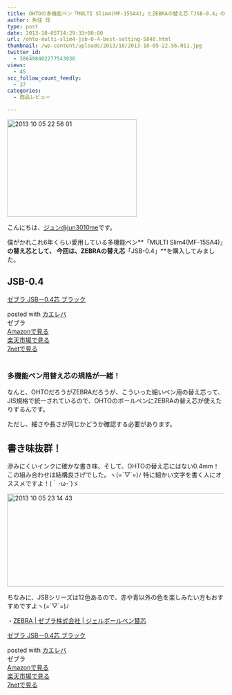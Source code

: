 ```yaml
---
title: OHTOの多機能ペン「MULTI Slim4(MF-15SA4)」とZEBRAの替え芯「JSB-0.4」の相性がかなり良かった
author: 魚住 惇
type: post
date: 2013-10-05T14:29:33+00:00
url: /ohto-multi-slim4-jsb-0-4-best-setting-5840.html
thumbnail: /wp-content/uploads/2013/10/2013-10-05-22.56.011.jpg
twitter_id:
  - 386498402277543936
views:
  - 45
scc_follow_count_feedly:
  - 37
categories:
  - 商品レビュー

---
```

<img decoding="async" loading="lazy" title="2013-10-05 22.56.01.jpg" src="/wp-content/uploads/2013/10/2013-10-05-22.56.01.jpg" alt="2013 10 05 22 56 01" width="300" height="225" border="0" />

<!--more-->

こんにちは、[ジュン@jun3010me][1]です。

僕がかれこれ6年くらい愛用している多機能ペン**「MULTI Slim4(MF-15SA4)」**の替え芯として、 今回は、ZEBRAの替え芯**「JSB-0.4」**を購入してみました。

## JSB-0.4

<div class="kaerebalink-box">
  <div class="kaerebalink-image">
    <a href="http://www.amazon.co.jp/exec/obidos/ASIN/B0011GIC7U/jn050191-22/ref=nosim/" rel="nofollow" target="_blank"><img decoding="async" style="border: none;" src="http://ecx.images-amazon.com/images/I/41EJk2YalRL._SL160_.jpg" alt="" /></a>
  </div>
  <div class="kaerebalink-info">
    <div class="kaerebalink-name">
      <a href="http://www.amazon.co.jp/exec/obidos/ASIN/B0011GIC7U/jn050191-22/ref=nosim/" rel="nofollow" target="_blank">ゼブラ JSB－0.4芯 ブラック</a></p>
      <div class="kaerebalink-powered-date">
        posted with <a href="http://kaereba.com" rel="nofollow" target="_blank">カエレバ</a>
      </div>
    </div>
    <div class="kaerebalink-detail">
      ゼブラ
    </div>
    <div class="kaerebalink-link1">
      <div class="shoplinkamazon">
        <a title="アマゾン" href="http://www.amazon.co.jp/gp/search?keywords=JSB-0.4&__mk_ja_JP=%83J%83%5E%83J%83i&tag=jn050191-22" rel="nofollow" target="_blank">Amazonで見る</a>
      </div>
      <div class="shoplinkrakuten">
        <a title="楽天市場" href="http://hb.afl.rakuten.co.jp/hgc/0b392da9.3aef67b4.0b392daa.d09d4b3c/?pc=http%3A%2F%2Fsearch.rakuten.co.jp%2Fsearch%2Fmall%2FJSB-0.4%2F-%2Ff.1-p.1-s.1-sf.0-st.A-v.2%3Fx%3D0%26scid%3Daf_ich_link_urltxt%26m%3Dhttp%3A%2F%2Fm.rakuten.co.jp%2F" rel="nofollow" target="_blank">楽天市場で見る</a>
      </div>
      <div class="shoplinkseven">
        <a title="セブンネットショッピング" href="http://px.a8.net/svt/ejp?a8mat=25TN41+4Z7HV6+2N1Y+BW8O2&a8ejpredirect=http%3A%2F%2Fwww.7netshopping.jp%2Frelay%2Faffiliate%2FAnotherCompanyEntrance%2F%3FA8_PID%3Ds00000012319001%26VIEW_URL%3Dhttp%253A%252F%252Fwww.7netshopping.jp%252Fall%252Fsearch_result%252F-%252Fbprice%252Foff%252Fsort%252F0%252Fkword_in%252FJSB-0.4%252FallGoods%252Fon%252Fsubmit.x%252F30%252Fdisp_result%252F1%252Fsubmit.y%252F9%252Fprvlg%252Foff%252Fnobuy%252Fon%252FsetProduct%252Foff%252Foop%252Fon%252Fctgy%252Fall%252FfromKeywordSearch%252Ftrue" rel="nofollow" target="_blank">7netで見る</a>
      </div>
    </div>
  </div>
  <div class="booklink-footer">
     
  </div>
</div>

### 多機能ペン用替え芯の規格が一緒！

なんと、OHTOだろうがZEBRAだろうが、こういった細いペン用の替え芯って、JIS規格で統一されているので、OHTOのボールペンにZEBRAの替え芯が使えたりするんです。

ただし、細さや長さが同じかどうか確認する必要があります。

## 書き味抜群！

滲みにくいインクに確かな書き味、そして、OHTOの替え芯にはない0.4mm！ この組み合わせは結構良さげでした。ヽ(=´▽\`=)ﾉ 特に細かい文字を書く人にオススメですよ！(｀･ω･´)ゞ

<img decoding="async" loading="lazy" title="2013-10-05_23.14.43.jpg" src="/wp-content/uploads/2013/10/2013-10-05_23.14.43.jpg" alt="2013 10 05 23 14 43" width="600" height="215" border="0" /> 

ちなみに、JSBシリーズは12色あるので、赤や青以外の色を楽しみたい方もおすすめですよヽ(=´▽\`=)ﾉ

・<a href="http://www.zebra.co.jp/pro/listkaesin_jelball.html" target="_blank">ZEBRA | ゼブラ株式会社 | ジェルボールペン替芯</a>

<div class="kaerebalink-box">
  <div class="kaerebalink-image">
    <a href="http://www.amazon.co.jp/exec/obidos/ASIN/B0011GIC7U/jn050191-22/ref=nosim/" rel="nofollow" target="_blank"><img decoding="async" style="border: none;" src="http://ecx.images-amazon.com/images/I/41EJk2YalRL._SL160_.jpg" alt="" /></a>
  </div>
  <div class="kaerebalink-info">
    <div class="kaerebalink-name">
      <a href="http://www.amazon.co.jp/exec/obidos/ASIN/B0011GIC7U/jn050191-22/ref=nosim/" rel="nofollow" target="_blank">ゼブラ JSB－0.4芯 ブラック</a></p>
      <div class="kaerebalink-powered-date">
        posted with <a href="http://kaereba.com" rel="nofollow" target="_blank">カエレバ</a>
      </div>
    </div>
    <div class="kaerebalink-detail">
      ゼブラ
    </div>
    <div class="kaerebalink-link1">
      <div class="shoplinkamazon">
        <a title="アマゾン" href="http://www.amazon.co.jp/gp/search?keywords=JSB-0.4&__mk_ja_JP=%83J%83%5E%83J%83i&tag=jn050191-22" rel="nofollow" target="_blank">Amazonで見る</a>
      </div>
      <div class="shoplinkrakuten">
        <a title="楽天市場" href="http://hb.afl.rakuten.co.jp/hgc/0b392da9.3aef67b4.0b392daa.d09d4b3c/?pc=http%3A%2F%2Fsearch.rakuten.co.jp%2Fsearch%2Fmall%2FJSB-0.4%2F-%2Ff.1-p.1-s.1-sf.0-st.A-v.2%3Fx%3D0%26scid%3Daf_ich_link_urltxt%26m%3Dhttp%3A%2F%2Fm.rakuten.co.jp%2F" rel="nofollow" target="_blank">楽天市場で見る</a>
      </div>
      <div class="shoplinkseven">
        <a title="セブンネットショッピング" href="http://px.a8.net/svt/ejp?a8mat=25TN41+4Z7HV6+2N1Y+BW8O2&a8ejpredirect=http%3A%2F%2Fwww.7netshopping.jp%2Frelay%2Faffiliate%2FAnotherCompanyEntrance%2F%3FA8_PID%3Ds00000012319001%26VIEW_URL%3Dhttp%253A%252F%252Fwww.7netshopping.jp%252Fall%252Fsearch_result%252F-%252Fbprice%252Foff%252Fsort%252F0%252Fkword_in%252FJSB-0.4%252FallGoods%252Fon%252Fsubmit.x%252F30%252Fdisp_result%252F1%252Fsubmit.y%252F9%252Fprvlg%252Foff%252Fnobuy%252Fon%252FsetProduct%252Foff%252Foop%252Fon%252Fctgy%252Fall%252FfromKeywordSearch%252Ftrue" rel="nofollow" target="_blank">7netで見る</a>
      </div>
    </div>
  </div>
  <div class="booklink-footer">
     
  </div>
</div>

 [1]: https://twitter.com/jun3010me